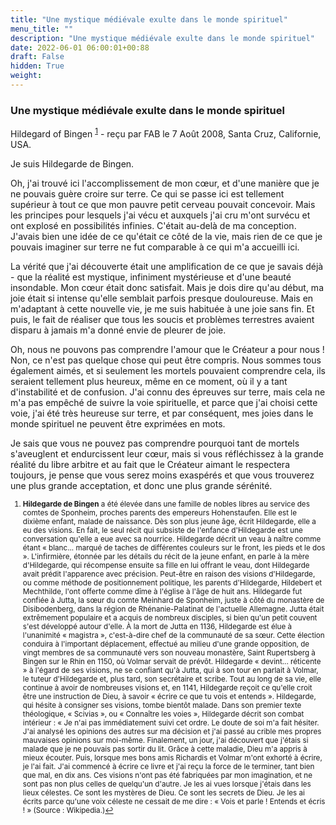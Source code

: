 ```yaml
---
title: "Une mystique médiévale exulte dans le monde spirituel"
menu_title: ""
description: "Une mystique médiévale exulte dans le monde spirituel"
date: 2022-06-01 06:00:01+00:88
draft: False
hidden: True
weight:
---
```

### Une mystique médiévale exulte dans le monde spirituel

Hildegard of Bingen <sup id="a1">[1](#f1)</sup> - reçu par FAB le 7 Août 2008, Santa Cruz, Californie, USA.

Je suis Hildegarde de Bingen.

Oh, j'ai trouvé ici l'accomplissement de mon cœur, et d'une manière que je ne pouvais guère croire sur terre. Ce qui se passe ici est tellement supérieur à tout ce que mon pauvre petit cerveau pouvait concevoir. Mais les principes pour lesquels j'ai vécu et auxquels j'ai cru m'ont survécu et ont explosé en possibilités infinies. C'était au-delà de ma conception. J'avais bien une idée de ce qu'était ce côté de la vie, mais rien de ce que je pouvais imaginer sur terre ne fut comparable à ce qui m'a accueilli ici.

La vérité que j'ai découverte était une amplification de ce que je savais déjà - que la réalité est mystique, infiniment mystérieuse et d'une beauté insondable. Mon cœur était donc satisfait. Mais je dois dire qu'au début, ma joie était si intense qu'elle semblait parfois presque douloureuse. Mais en m'adaptant à cette nouvelle vie, je me suis habituée à une joie sans fin. Et puis, le fait de réaliser que tous les soucis et problèmes terrestres avaient disparu à jamais m'a donné envie de pleurer de joie.

Oh, nous ne pouvons pas comprendre l'amour que le Créateur a pour nous ! Non, ce n'est pas quelque chose qui peut être compris. Nous sommes tous également aimés, et si seulement les mortels pouvaient comprendre cela, ils seraient tellement plus heureux, même en ce moment, où il y a tant d'instabilité et de confusion. J'ai connu des épreuves sur terre, mais cela ne m'a pas empêché de suivre la voie spirituelle, et parce que j'ai choisi cette voie, j'ai été très heureuse sur terre, et par conséquent, mes joies dans le monde spirituel ne peuvent être exprimées en mots.

Je sais que vous ne pouvez pas comprendre pourquoi tant de mortels s'aveuglent et endurcissent leur cœur, mais si vous réfléchissez à la grande réalité du libre arbitre et au fait que le Créateur aimant le respectera toujours, je pense que vous serez moins exaspérés et que vous trouverez une plus grande acceptation, et donc une plus grande sérénité.
<small>

1. <large id="f1"> **Hildegarde de Bingen** a été élevée dans une famille de nobles libres au service des comtes de Sponheim, proches parents des empereurs Hohenstaufen. Elle est le dixième enfant, malade de naissance. Dès son plus jeune âge, écrit Hildegarde, elle a eu des visions. En fait, le seul récit qui subsiste de l'enfance d'Hildegarde est une conversation qu'elle a eue avec sa nourrice. Hildegarde décrit un veau à naître comme étant « blanc... marqué de taches de différentes couleurs sur le front, les pieds et le dos ». L'infirmière, étonnée par les détails du récit de la jeune enfant, en parle à la mère d'Hildegarde, qui récompense ensuite sa fille en lui offrant le veau, dont Hildegarde avait prédit l'apparence avec précision. Peut-être en raison des visions d'Hildegarde, ou comme méthode de positionnement politique, les parents d'Hildegarde, Hildebert et Mechthilde, l'ont offerte comme dîme à l'église à l'âge de huit ans. Hildegarde fut confiée à Jutta, la sœur du comte Meinhard de Sponheim, juste à côté du monastère de Disibodenberg, dans la région de Rhénanie-Palatinat de l'actuelle Allemagne. Jutta était extrêmement populaire et a acquis de nombreux disciples, si bien qu'un petit couvent s'est développé autour d'elle. À la mort de Jutta en 1136, Hildegarde est élue à l'unanimité « magistra », c'est-à-dire chef de la communauté de sa sœur. Cette élection conduira à l'important déplacement, effectué au milieu d'une grande opposition, de vingt membres de sa communauté vers son nouveau monastère, Saint Rupertsberg à Bingen sur le Rhin en 1150, où Volmar servait de prévôt. Hildegarde « devint... réticente » à l'égard de ses visions, ne se confiant qu'à Jutta, qui à son tour en parlait à Volmar, le tuteur d'Hildegarde et, plus tard, son secrétaire et scribe. Tout au long de sa vie, elle continue à avoir de nombreuses visions et, en 1141, Hildegarde reçoit ce qu'elle croit être une instruction de Dieu, à savoir « écrire ce que tu vois et entends ». Hildegarde, qui hésite à consigner ses visions, tombe bientôt malade. Dans son premier texte théologique, « Scivias », ou « Connaître les voies », Hildegarde décrit son combat intérieur : « Je n'ai pas immédiatement suivi cet ordre. Le doute de soi m'a fait hésiter. J'ai analysé les opinions des autres sur ma décision et j'ai passé au crible mes propres mauvaises opinions sur moi-même. Finalement, un jour, j'ai découvert que j'étais si malade que je ne pouvais pas sortir du lit. Grâce à cette maladie, Dieu m'a appris à mieux écouter. Puis, lorsque mes bons amis Richardis et Volmar m'ont exhorté à écrire, je l'ai fait. J'ai commencé à écrire ce livre et j'ai reçu la force de le terminer, tant bien que mal, en dix ans. Ces visions n'ont pas été fabriquées par mon imagination, et ne sont pas non plus celles de quelqu'un d'autre. Je les ai vues lorsque j'étais dans les lieux célestes. Ce sont les mystères de Dieu. Ce sont les secrets de Dieu. Je les ai écrits parce qu'une voix céleste ne cessait de me dire : « Vois et parle ! Entends et écris ! » (Source : Wikipedia.)[↩](#a1)

